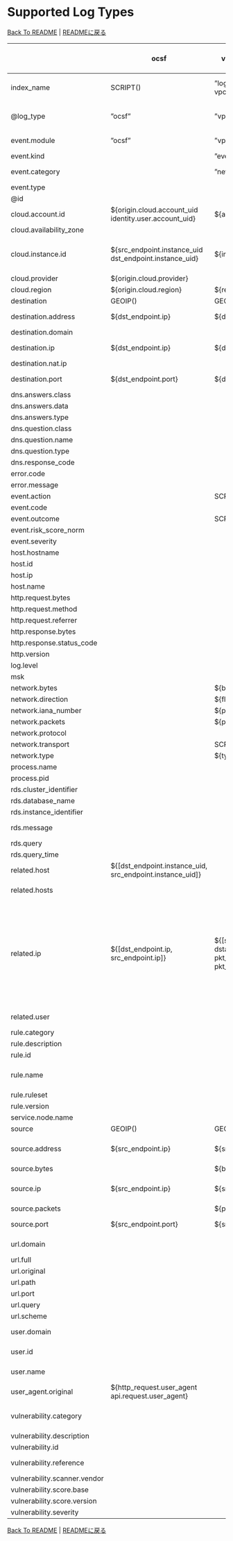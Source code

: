 # Supported Log Types

[Back To README](../README.md) | [READMEに戻る](../README_ja.md)

|                            |                          ocsf                           |                  vpcflowlogs                  |                                                                                                                                    cloudtrail                                                                                                                                     |          networkfirewall           |                                                                                                                                                                                                                                                                                                                                                                                                      guardduty                                                                                                                                                                                                                                                                                                                                                                                                       |                                                         inspector                                                         |                                                                                                                                                                                                                                                                                                                                                                                                                                                                                                                                        securityhub                                                                                                                                                                                                                                                                                                                                                                                                                                                                                                                                         |             nlb              |                alb                 |           clb            |      s3accesslog      | config-history | config-snapshot |  config-rules  | cloudfront-realtime | cloudfront-standard |           waf           |   route53resolver   |        clientvpn        |       rds-postgresql       |       rds-mysql-audit        | rds-mysql-general |              rds-mysql-error              | rds-mysql-slowquery | elasticache-redis-slowlog |      msk       |     cloudhsm     |                            opensearch-audit                            |    workspaces-event    |     workspaces-inventory     |         trustedadvisor         |                                            directory-service                                            |                                                 fsx-win                                                 |                                              windows-event                                              |   linux-secure   | linux-os-syslog |      index-metrics       |
|----------------------------|---------------------------------------------------------|-----------------------------------------------|-----------------------------------------------------------------------------------------------------------------------------------------------------------------------------------------------------------------------------------------------------------------------------------|------------------------------------|----------------------------------------------------------------------------------------------------------------------------------------------------------------------------------------------------------------------------------------------------------------------------------------------------------------------------------------------------------------------------------------------------------------------------------------------------------------------------------------------------------------------------------------------------------------------------------------------------------------------------------------------------------------------------------------------------------------------------------------------------------------------------------------------------------------------|---------------------------------------------------------------------------------------------------------------------------|--------------------------------------------------------------------------------------------------------------------------------------------------------------------------------------------------------------------------------------------------------------------------------------------------------------------------------------------------------------------------------------------------------------------------------------------------------------------------------------------------------------------------------------------------------------------------------------------------------------------------------------------------------------------------------------------------------------------------------------------------------------------------------------------------------------------------------------------------------------------------------------------------------------------------------------------------------------------------------------------------------------------------------------------------------------------------------------------|------------------------------|------------------------------------|--------------------------|-----------------------|----------------|-----------------|----------------|---------------------|---------------------|-------------------------|---------------------|-------------------------|----------------------------|------------------------------|-------------------|-------------------------------------------|---------------------|---------------------------|----------------|------------------|------------------------------------------------------------------------|------------------------|------------------------------|--------------------------------|---------------------------------------------------------------------------------------------------------|---------------------------------------------------------------------------------------------------------|---------------------------------------------------------------------------------------------------------|------------------|-----------------|--------------------------|
|index_name                  |SCRIPT()                                                 |”log-aws-vpcflowlogs”                          |”log-aws-cloudtrail”                                                                                                                                                                                                                                                               |”log-aws-networkfirewall”           |”log-aws-guardduty”                                                                                                                                                                                                                                                                                                                                                                                                                                                                                                                                                                                                                                                                                                                                                                                                   |”log-aws-inspector”                                                                                                        |”log-aws-securityhub”                                                                                                                                                                                                                                                                                                                                                                                                                                                                                                                                                                                                                                                                                                                                                                                                                                                                                                                                                                                                                                                                       |”log-aws-elb”                 |”log-aws-elb”                       |”log-aws-elb”             |”log-aws-s3accesslog”  |”log-aws-config”|”log-aws-config” |”log-aws-config”|”log-aws-cloudfront” |”log-aws-cloudfront” |”log-aws-waf”            |”log-aws-r53resolver”|”log-aws-clientvpn”      |”log-aws-rds-postgresql”    |”log-aws-rds-mysql”           |”log-aws-rds-mysql”|”log-aws-rds-mysql”                        |”log-aws-rds-mysql”  |”log-aws-elasticache”      |”log-aws-msk”   |”log-aws-cloudhsm”|”log-aws-opensearch”                                                    |”log-aws-workspaces”    |”log-aws-workspaces”          |”log-aws-trustedadvisor”        |”log-aws-directory-service”                                                                              |”log-aws-fsx-win”                                                                                        |”log-win-event”                                                                                          |”log-linux-secure”|”log-linux-os”   |”metrics-opensearch-index”|
|@log_type                   |”ocsf”                                                   |”vpcflowlogs”                                  |”cloudtrail”                                                                                                                                                                                                                                                                       |”networkfirewall”                   |”guardduty”                                                                                                                                                                                                                                                                                                                                                                                                                                                                                                                                                                                                                                                                                                                                                                                                           |”inspector”                                                                                                                |”securityhub”                                                                                                                                                                                                                                                                                                                                                                                                                                                                                                                                                                                                                                                                                                                                                                                                                                                                                                                                                                                                                                                                               |”nlb”                         |”alb”                               |”clb”                     |”s3accesslog”          |”config-history”|”config-snapshot”|”config-rules”  |”cloudfront-realtime”|”cloudfront-standard”|”waf”                    |”route53resolver”    |”clientvpn”              |”rds-postgresql”            |”rds-mysql-audit”             |”rds-mysql-general”|”rds-mysql-error”                          |”rds-mysql-slowquery”|”elasticache-redis-slowlog”|”msk”           |”cloudhsm”        |”opensearch-audit”                                                      |”workspaces-event”      |”workspaces-inventory”        |”trustedadvisor”                |”directory-service”                                                                                      |”fsx-win”                                                                                                |”windows-event”                                                                                          |”linux-secure”    |”linux-os-syslog”|”index-metrics”           |
|event.module                |”ocsf”                                                   |”vpcflowlogs”                                  |”eventSource”                                                                                                                                                                                                                                                                      |”event.event_type”                  |”guardduty”                                                                                                                                                                                                                                                                                                                                                                                                                                                                                                                                                                                                                                                                                                                                                                                                           |”inspector”                                                                                                                |SCRIPT()                                                                                                                                                                                                                                                                                                                                                                                                                                                                                                                                                                                                                                                                                                                                                                                                                                                                                                                                                                                                                                                                                    |”nlb”                         |”alb”                               |”clb”                     |”s3accesslog”          |”config-history”|”config-snapshot”|”config-rules”  |”cloudfront-realtime”|”cloudfront-standard”|”waf”                    |”route53resolver”    |”clientvpn”              |”rds-postgresql”            |”audit”                       |”general”          |”error”                                    |”slowquery”          |”redis-slowlog”            |”msk”           |”cloudhsm”        |”opensearch-audit”                                                      |”workspaces-event”      |”workspaces-inventory”        |”trustedadvisor”                |”Event.System.Channel”                                                                                   |”Event.System.Channel”                                                                                   |”Event.System.Channel”                                                                                   |”linux-secure”    |”linux-os-syslog”|”index-metrics”           |
|event.kind                  |                                                         |”event”                                        |”event”                                                                                                                                                                                                                                                                            |SCRIPT()                            |”alert”                                                                                                                                                                                                                                                                                                                                                                                                                                                                                                                                                                                                                                                                                                                                                                                                               |                                                                                                                           |”alert”                                                                                                                                                                                                                                                                                                                                                                                                                                                                                                                                                                                                                                                                                                                                                                                                                                                                                                                                                                                                                                                                                     |”event”                       |”event”                             |”event”                   |”event”                |”state”         |”state”          |”alert”         |”event”              |”event”              |”alert”                  |”event”              |”event”                  |                            |                              |                   |                                           |                     |                           |                |                  |”event”                                                                 |”event”                 |”state”                       |SCRIPT()                        |”event”                                                                                                  |”event”                                                                                                  |”event”                                                                                                  |”event”           |”event”          |                          |
|event.category              |                                                         |”network”                                      |”iam”                                                                                                                                                                                                                                                                              |”network”                           |SCRIPT()                                                                                                                                                                                                                                                                                                                                                                                                                                                                                                                                                                                                                                                                                                                                                                                                              |                                                                                                                           |SCRIPT()                                                                                                                                                                                                                                                                                                                                                                                                                                                                                                                                                                                                                                                                                                                                                                                                                                                                                                                                                                                                                                                                                    |”network”                     |”web”                               |”web”                     |”web”                  |”configuration” |”configuration”  |”configuration” |”web”                |”web”                |”web”                    |”network”            |”network”                |SCRIPT()                    |”database”                    |”database”         |”database”                                 |”database”           |”database”                 |                |                  |SCRIPT()                                                                |”[authentication, host]”|”[host]”                      |SCRIPT()                        |                                                                                                         |                                                                                                         |                                                                                                         |SCRIPT()          |SCRIPT()         |                          |
|event.type                  |                                                         |                                               |                                                                                                                                                                                                                                                                                   |                                    |                                                                                                                                                                                                                                                                                                                                                                                                                                                                                                                                                                                                                                                                                                                                                                                                                      |                                                                                                                           |                                                                                                                                                                                                                                                                                                                                                                                                                                                                                                                                                                                                                                                                                                                                                                                                                                                                                                                                                                                                                                                                                            |                              |                                    |                          |                       |”info”          |”info”           |”change”        |                     |                     |                         |                     |                         |                            |                              |                   |                                           |                     |                           |                |                  |”[info]”                                                                |”[info]”                |”[info]”                      |”info”                          |                                                                                                         |                                                                                                         |                                                                                                         |                  |                 |                          |
|@id                         |                                                         |                                               |                                                                                                                                                                                                                                                                                   |                                    |                                                                                                                                                                                                                                                                                                                                                                                                                                                                                                                                                                                                                                                                                                                                                                                                                      |                                                                                                                           |                                                                                                                                                                                                                                                                                                                                                                                                                                                                                                                                                                                                                                                                                                                                                                                                                                                                                                                                                                                                                                                                                            |                              |                                    |                          |                       |SCRIPT()        |SCRIPT()         |SCRIPT()        |                     |                     |                         |                     |                         |                            |                              |                   |                                           |                     |                           |                |                  |                                                                        |                        |                              |                                |                                                                                                         |                                                                                                         |                                                                                                         |                  |                 |                          |
|cloud.account.id            |${origin.cloud.account_uid identity.user.account_uid}    |${account_id}                                  |${recipientAccountId}                                                                                                                                                                                                                                                              |[FromS3Key]                         |[FromS3Key]                                                                                                                                                                                                                                                                                                                                                                                                                                                                                                                                                                                                                                                                                                                                                                                                           |[FromS3Key]                                                                                                                |${AwsAccountId}                                                                                                                                                                                                                                                                                                                                                                                                                                                                                                                                                                                                                                                                                                                                                                                                                                                                                                                                                                                                                                                                             |[FromS3Key]                   |[FromS3Key]                         |[FromS3Key]               |[FromS3Key]            |${awsAccountId} |${awsAccountId}  |${awsAccountId} |[FromS3Key]          |[FromS3Key]          |SCRIPT()                 |[FromS3Key]          |[FromS3Key]              |[FromS3Key]                 |[FromS3Key]                   |[FromS3Key]        |[FromS3Key]                                |[FromS3Key]          |[FromS3Key]                |[FromS3Key]     |[FromS3Key]       |[FromS3Key]                                                             |[FromS3Key]             |[FromS3Key]                   |[FromS3Key]                     |[FromS3Key]                                                                                              |[FromS3Key]                                                                                              |[FromS3Key]                                                                                              |[FromS3Key]       |[FromS3Key]      |[FromS3Key]               |
|cloud.availability_zone     |                                                         |                                               |                                                                                                                                                                                                                                                                                   |${availability_zone}                |                                                                                                                                                                                                                                                                                                                                                                                                                                                                                                                                                                                                                                                                                                                                                                                                                      |                                                                                                                           |                                                                                                                                                                                                                                                                                                                                                                                                                                                                                                                                                                                                                                                                                                                                                                                                                                                                                                                                                                                                                                                                                            |                              |                                    |                          |                       |                |                 |                |                     |                     |                         |                     |                         |                            |                              |                   |                                           |                     |                           |                |                  |                                                                        |                        |                              |                                |                                                                                                         |                                                                                                         |                                                                                                         |                  |                 |                          |
|cloud.instance.id           |${src_endpoint.instance_uid dst_endpoint.instance_uid}   |${instance_id}                                 |${requestParameters.instanceId responseElements.instancesSet.items.0.instanceId requestParameters.instancesSet.items.0.instanceId requestParameters.DescribeInstanceCreditSpecificationsRequest.InstanceId.content requestParameters.AssociateIamInstanceProfileRequest.InstanceId}|                                    |${resource.instanceDetails.instanceId}                                                                                                                                                                                                                                                                                                                                                                                                                                                                                                                                                                                                                                                                                                                                                                                |${resources.0.id}                                                                                                          |SCRIPT()                                                                                                                                                                                                                                                                                                                                                                                                                                                                                                                                                                                                                                                                                                                                                                                                                                                                                                                                                                                                                                                                                    |                              |                                    |                          |                       |SCRIPT()        |SCRIPT()         |SCRIPT()        |                     |                     |                         |${instance}          |                         |                            |                              |                   |                                           |                     |                           |                |SCRIPT()          |                                                                        |                        |                              |                                |                                                                                                         |                                                                                                         |SCRIPT()                                                                                                 |SCRIPT()          |SCRIPT()         |                          |
|cloud.provider              |${origin.cloud.provider}                                 |                                               |                                                                                                                                                                                                                                                                                   |                                    |                                                                                                                                                                                                                                                                                                                                                                                                                                                                                                                                                                                                                                                                                                                                                                                                                      |                                                                                                                           |                                                                                                                                                                                                                                                                                                                                                                                                                                                                                                                                                                                                                                                                                                                                                                                                                                                                                                                                                                                                                                                                                            |                              |                                    |                          |                       |                |                 |                |                     |                     |                         |                     |                         |                            |                              |                   |                                           |                     |                           |                |                  |                                                                        |                        |                              |                                |                                                                                                         |                                                                                                         |                                                                                                         |                  |                 |                          |
|cloud.region                |${origin.cloud.region}                                   |${region}                                      |${awsRegion}                                                                                                                                                                                                                                                                       |[FromS3Key]                         |[FromS3Key]                                                                                                                                                                                                                                                                                                                                                                                                                                                                                                                                                                                                                                                                                                                                                                                                           |[FromS3Key]                                                                                                                |${Resources.0.Region}                                                                                                                                                                                                                                                                                                                                                                                                                                                                                                                                                                                                                                                                                                                                                                                                                                                                                                                                                                                                                                                                       |[FromS3Key]                   |[FromS3Key]                         |[FromS3Key]               |SCRIPT()               |${awsRegion}    |${awsRegion}     |${awsRegion}    |”global”             |”global”             |SCRIPT()                 |${region}            |[FromS3Key]              |[FromS3Key]                 |[FromS3Key]                   |[FromS3Key]        |[FromS3Key]                                |[FromS3Key]          |[FromS3Key]                |[FromS3Key]     |[FromS3Key]       |[FromS3Key]                                                             |[FromS3Key]             |[FromS3Key]                   |${result.flaggedResource.region}|[FromS3Key]                                                                                              |[FromS3Key]                                                                                              |[FromS3Key]                                                                                              |[FromS3Key]       |[FromS3Key]      |[FromS3Key]               |
|destination                 |GEOIP()                                                  |GEOIP()                                        |                                                                                                                                                                                                                                                                                   |GEOIP()                             |GEOIP()                                                                                                                                                                                                                                                                                                                                                                                                                                                                                                                                                                                                                                                                                                                                                                                                               |                                                                                                                           |GEOIP()                                                                                                                                                                                                                                                                                                                                                                                                                                                                                                                                                                                                                                                                                                                                                                                                                                                                                                                                                                                                                                                                                     |GEOIP()                       |GEOIP()                             |GEOIP()                   |                       |                |                 |                |                     |                     |                         |                     |                         |                            |                              |                   |                                           |                     |                           |                |                  |                                                                        |                        |                              |                                |GEOIP()                                                                                                  |GEOIP()                                                                                                  |GEOIP()                                                                                                  |                  |                 |                          |
|destination.address         |${dst_endpoint.ip}                                       |${dstaddr}                                     |SCRIPT()                                                                                                                                                                                                                                                                           |                                    |SCRIPT()                                                                                                                                                                                                                                                                                                                                                                                                                                                                                                                                                                                                                                                                                                                                                                                                              |                                                                                                                           |${ProductFields.aws/guardduty/resource/instanceDetails/networkInterfaces.0_/privateIpAddress ProductFields.aws/guardduty/service/action/networkConnectionAction/localIpDetails/ipAddressV4}                                                                                                                                                                                                                                                                                                                                                                                                                                                                                                                                                                                                                                                                                                                                                                                                                                                                                                 |${destination_ip}             |${target_ip}                        |${backend_ip}             |${EndPoint}            |                |                 |                |                     |                     |                         |                     |                         |                            |                              |                   |                                           |                     |                           |                |                  |                                                                        |                        |                              |                                |                                                                                                         |                                                                                                         |                                                                                                         |                  |                 |                          |
|destination.domain          |                                                         |                                               |                                                                                                                                                                                                                                                                                   |                                    |                                                                                                                                                                                                                                                                                                                                                                                                                                                                                                                                                                                                                                                                                                                                                                                                                      |                                                                                                                           |                                                                                                                                                                                                                                                                                                                                                                                                                                                                                                                                                                                                                                                                                                                                                                                                                                                                                                                                                                                                                                                                                            |                              |                                    |                          |${EndPoint}            |                |                 |                |                     |                     |                         |                     |                         |                            |                              |                   |                                           |                     |                           |                |                  |                                                                        |                        |                              |                                |                                                                                                         |                                                                                                         |                                                                                                         |                  |                 |                          |
|destination.ip              |${dst_endpoint.ip}                                       |${dstaddr}                                     |SCRIPT()                                                                                                                                                                                                                                                                           |${event.dest_ip}                    |SCRIPT()                                                                                                                                                                                                                                                                                                                                                                                                                                                                                                                                                                                                                                                                                                                                                                                                              |                                                                                                                           |${ProductFields.aws/guardduty/resource/instanceDetails/networkInterfaces.0_/privateIpAddress ProductFields.aws/guardduty/service/action/networkConnectionAction/localIpDetails/ipAddressV4}                                                                                                                                                                                                                                                                                                                                                                                                                                                                                                                                                                                                                                                                                                                                                                                                                                                                                                 |${destination_ip}             |${target_ip}                        |${backend_ip}             |                       |                |                 |                |                     |                     |                         |                     |                         |                            |                              |                   |                                           |                     |                           |                |                  |                                                                        |                        |                              |                                |${Event.EventData.Data.DestAddress}                                                                      |${Event.EventData.Data.DestAddress}                                                                      |${Event.EventData.Data.DestAddress}                                                                      |                  |                 |                          |
|destination.nat.ip          |                                                         |                                               |SCRIPT()                                                                                                                                                                                                                                                                           |                                    |SCRIPT()                                                                                                                                                                                                                                                                                                                                                                                                                                                                                                                                                                                                                                                                                                                                                                                                              |                                                                                                                           |${ProductFields.aws/guardduty/resource/instanceDetails/networkInterfaces.0_/publicIp}                                                                                                                                                                                                                                                                                                                                                                                                                                                                                                                                                                                                                                                                                                                                                                                                                                                                                                                                                                                                       |                              |                                    |                          |                       |                |                 |                |                     |                     |                         |                     |                         |                            |                              |                   |                                           |                     |                           |                |                  |                                                                        |                        |                              |                                |                                                                                                         |                                                                                                         |                                                                                                         |                  |                 |                          |
|destination.port            |${dst_endpoint.port}                                     |${dstport}                                     |                                                                                                                                                                                                                                                                                   |${event.dest_port}                  |SCRIPT()                                                                                                                                                                                                                                                                                                                                                                                                                                                                                                                                                                                                                                                                                                                                                                                                              |                                                                                                                           |${ProductFields.aws/guardduty/service/action/portProbeAction/portProbeDetails/localPortDetails.0_/port ProductFields.aws/guardduty/service/action/networkConnectionAction/localPortDetails/port}                                                                                                                                                                                                                                                                                                                                                                                                                                                                                                                                                                                                                                                                                                                                                                                                                                                                                            |${destination_port}           |${target_port}                      |${backend_port}           |                       |                |                 |                |                     |                     |                         |                     |                         |                            |                              |                   |                                           |                     |                           |                |                  |                                                                        |                        |                              |                                |${Event.EventData.Data.DestPort}                                                                         |${Event.EventData.Data.DestPort}                                                                         |${Event.EventData.Data.DestPort}                                                                         |                  |                 |                          |
|dns.answers.class           |                                                         |                                               |                                                                                                                                                                                                                                                                                   |                                    |                                                                                                                                                                                                                                                                                                                                                                                                                                                                                                                                                                                                                                                                                                                                                                                                                      |                                                                                                                           |                                                                                                                                                                                                                                                                                                                                                                                                                                                                                                                                                                                                                                                                                                                                                                                                                                                                                                                                                                                                                                                                                            |                              |                                    |                          |                       |                |                 |                |                     |                     |                         |${answers.0.Class}   |                         |                            |                              |                   |                                           |                     |                           |                |                  |                                                                        |                        |                              |                                |                                                                                                         |                                                                                                         |                                                                                                         |                  |                 |                          |
|dns.answers.data            |                                                         |                                               |                                                                                                                                                                                                                                                                                   |                                    |                                                                                                                                                                                                                                                                                                                                                                                                                                                                                                                                                                                                                                                                                                                                                                                                                      |                                                                                                                           |                                                                                                                                                                                                                                                                                                                                                                                                                                                                                                                                                                                                                                                                                                                                                                                                                                                                                                                                                                                                                                                                                            |                              |                                    |                          |                       |                |                 |                |                     |                     |                         |SCRIPT()             |                         |                            |                              |                   |                                           |                     |                           |                |                  |                                                                        |                        |                              |                                |                                                                                                         |                                                                                                         |                                                                                                         |                  |                 |                          |
|dns.answers.type            |                                                         |                                               |                                                                                                                                                                                                                                                                                   |                                    |                                                                                                                                                                                                                                                                                                                                                                                                                                                                                                                                                                                                                                                                                                                                                                                                                      |                                                                                                                           |                                                                                                                                                                                                                                                                                                                                                                                                                                                                                                                                                                                                                                                                                                                                                                                                                                                                                                                                                                                                                                                                                            |                              |                                    |                          |                       |                |                 |                |                     |                     |                         |${answers.0.Type}    |                         |                            |                              |                   |                                           |                     |                           |                |                  |                                                                        |                        |                              |                                |                                                                                                         |                                                                                                         |                                                                                                         |                  |                 |                          |
|dns.question.class          |                                                         |                                               |                                                                                                                                                                                                                                                                                   |                                    |                                                                                                                                                                                                                                                                                                                                                                                                                                                                                                                                                                                                                                                                                                                                                                                                                      |                                                                                                                           |                                                                                                                                                                                                                                                                                                                                                                                                                                                                                                                                                                                                                                                                                                                                                                                                                                                                                                                                                                                                                                                                                            |                              |                                    |                          |                       |                |                 |                |                     |                     |                         |${query_class}       |                         |                            |                              |                   |                                           |                     |                           |                |                  |                                                                        |                        |                              |                                |                                                                                                         |                                                                                                         |                                                                                                         |                  |                 |                          |
|dns.question.name           |                                                         |                                               |                                                                                                                                                                                                                                                                                   |                                    |${service.action.dnsRequestAction.domain}                                                                                                                                                                                                                                                                                                                                                                                                                                                                                                                                                                                                                                                                                                                                                                             |                                                                                                                           |${ProductFields.aws/guardduty/service/action/dnsRequestAction/domain}                                                                                                                                                                                                                                                                                                                                                                                                                                                                                                                                                                                                                                                                                                                                                                                                                                                                                                                                                                                                                       |                              |                                    |                          |                       |                |                 |                |                     |                     |                         |SCRIPT()             |                         |                            |                              |                   |                                           |                     |                           |                |                  |                                                                        |                        |                              |                                |                                                                                                         |                                                                                                         |                                                                                                         |                  |                 |                          |
|dns.question.type           |                                                         |                                               |                                                                                                                                                                                                                                                                                   |                                    |                                                                                                                                                                                                                                                                                                                                                                                                                                                                                                                                                                                                                                                                                                                                                                                                                      |                                                                                                                           |                                                                                                                                                                                                                                                                                                                                                                                                                                                                                                                                                                                                                                                                                                                                                                                                                                                                                                                                                                                                                                                                                            |                              |                                    |                          |                       |                |                 |                |                     |                     |                         |${query_type}        |                         |                            |                              |                   |                                           |                     |                           |                |                  |                                                                        |                        |                              |                                |                                                                                                         |                                                                                                         |                                                                                                         |                  |                 |                          |
|dns.response_code           |                                                         |                                               |                                                                                                                                                                                                                                                                                   |                                    |                                                                                                                                                                                                                                                                                                                                                                                                                                                                                                                                                                                                                                                                                                                                                                                                                      |                                                                                                                           |                                                                                                                                                                                                                                                                                                                                                                                                                                                                                                                                                                                                                                                                                                                                                                                                                                                                                                                                                                                                                                                                                            |                              |                                    |                          |                       |                |                 |                |                     |                     |                         |${rcode}             |                         |                            |                              |                   |                                           |                     |                           |                |                  |                                                                        |                        |                              |                                |                                                                                                         |                                                                                                         |                                                                                                         |                  |                 |                          |
|error.code                  |                                                         |                                               |${errorCode}                                                                                                                                                                                                                                                                       |                                    |                                                                                                                                                                                                                                                                                                                                                                                                                                                                                                                                                                                                                                                                                                                                                                                                                      |                                                                                                                           |                                                                                                                                                                                                                                                                                                                                                                                                                                                                                                                                                                                                                                                                                                                                                                                                                                                                                                                                                                                                                                                                                            |                              |                                    |                          |                       |                |                 |                |                     |                     |                         |                     |                         |                            |                              |                   |                                           |                     |                           |                |                  |                                                                        |                        |                              |                                |${Event.System.Status}                                                                                   |${Event.System.Status}                                                                                   |${Event.System.Status}                                                                                   |                  |                 |                          |
|error.message               |                                                         |                                               |${errorMessage}                                                                                                                                                                                                                                                                    |                                    |                                                                                                                                                                                                                                                                                                                                                                                                                                                                                                                                                                                                                                                                                                                                                                                                                      |                                                                                                                           |                                                                                                                                                                                                                                                                                                                                                                                                                                                                                                                                                                                                                                                                                                                                                                                                                                                                                                                                                                                                                                                                                            |                              |                                    |                          |                       |                |                 |                |                     |                     |                         |                     |SCRIPT()                 |                            |                              |                   |                                           |                     |                           |                |                  |                                                                        |                        |                              |                                |                                                                                                         |                                                                                                         |                                                                                                         |                  |                 |                          |
|event.action                |                                                         |SCRIPT()                                       |${eventName}                                                                                                                                                                                                                                                                       |${event.alert.action}               |                                                                                                                                                                                                                                                                                                                                                                                                                                                                                                                                                                                                                                                                                                                                                                                                                      |                                                                                                                           |                                                                                                                                                                                                                                                                                                                                                                                                                                                                                                                                                                                                                                                                                                                                                                                                                                                                                                                                                                                                                                                                                            |                              |                                    |                          |                       |                |                 |                |                     |                     |${action}                |                     |                         |SCRIPT()                    |                              |                   |                                           |                     |                           |                |                  |                                                                        |                        |                              |                                |SCRIPT()                                                                                                 |SCRIPT()                                                                                                 |SCRIPT()                                                                                                 |SCRIPT()          |SCRIPT()         |                          |
|event.code                  |                                                         |                                               |                                                                                                                                                                                                                                                                                   |                                    |                                                                                                                                                                                                                                                                                                                                                                                                                                                                                                                                                                                                                                                                                                                                                                                                                      |                                                                                                                           |                                                                                                                                                                                                                                                                                                                                                                                                                                                                                                                                                                                                                                                                                                                                                                                                                                                                                                                                                                                                                                                                                            |                              |                                    |                          |                       |                |                 |                |                     |                     |                         |                     |                         |                            |                              |                   |                                           |                     |                           |                |                  |                                                                        |                        |                              |                                |${Event.System.EventID}                                                                                  |${Event.System.EventID}                                                                                  |${Event.System.EventID}                                                                                  |                  |                 |                          |
|event.outcome               |                                                         |SCRIPT()                                       |SCRIPT()                                                                                                                                                                                                                                                                           |                                    |                                                                                                                                                                                                                                                                                                                                                                                                                                                                                                                                                                                                                                                                                                                                                                                                                      |                                                                                                                           |                                                                                                                                                                                                                                                                                                                                                                                                                                                                                                                                                                                                                                                                                                                                                                                                                                                                                                                                                                                                                                                                                            |                              |                                    |                          |                       |                |                 |                |                     |                     |                         |                     |SCRIPT()                 |SCRIPT()                    |                              |                   |                                           |                     |                           |                |                  |SCRIPT()                                                                |”success”               |                              |                                |SCRIPT()                                                                                                 |SCRIPT()                                                                                                 |SCRIPT()                                                                                                 |SCRIPT()          |SCRIPT()         |                          |
|event.risk_score_norm       |                                                         |                                               |                                                                                                                                                                                                                                                                                   |                                    |                                                                                                                                                                                                                                                                                                                                                                                                                                                                                                                                                                                                                                                                                                                                                                                                                      |                                                                                                                           |${Severity.Normalized}                                                                                                                                                                                                                                                                                                                                                                                                                                                                                                                                                                                                                                                                                                                                                                                                                                                                                                                                                                                                                                                                      |                              |                                    |                          |                       |                |                 |                |                     |                     |                         |                     |                         |                            |                              |                   |                                           |                     |                           |                |                  |                                                                        |                        |                              |                                |                                                                                                         |                                                                                                         |                                                                                                         |                  |                 |                          |
|event.severity              |                                                         |                                               |                                                                                                                                                                                                                                                                                   |${event.alert.severity}             |${severity}                                                                                                                                                                                                                                                                                                                                                                                                                                                                                                                                                                                                                                                                                                                                                                                                           |                                                                                                                           |${Severity.Product}                                                                                                                                                                                                                                                                                                                                                                                                                                                                                                                                                                                                                                                                                                                                                                                                                                                                                                                                                                                                                                                                         |                              |                                    |                          |                       |                |                 |                |                     |                     |                         |                     |                         |                            |                              |                   |                                           |                     |                           |                |                  |                                                                        |                        |                              |                                |                                                                                                         |                                                                                                         |                                                                                                         |                  |                 |                          |
|host.hostname               |                                                         |                                               |                                                                                                                                                                                                                                                                                   |                                    |                                                                                                                                                                                                                                                                                                                                                                                                                                                                                                                                                                                                                                                                                                                                                                                                                      |                                                                                                                           |                                                                                                                                                                                                                                                                                                                                                                                                                                                                                                                                                                                                                                                                                                                                                                                                                                                                                                                                                                                                                                                                                            |                              |                                    |                          |                       |                |                 |                |                     |                     |                         |                     |                         |                            |                              |                   |                                           |                     |                           |                |                  |                                                                        |                        |${ComputerName}               |                                |                                                                                                         |                                                                                                         |                                                                                                         |${hostname}       |${hostname}      |                          |
|host.id                     |                                                         |                                               |                                                                                                                                                                                                                                                                                   |                                    |                                                                                                                                                                                                                                                                                                                                                                                                                                                                                                                                                                                                                                                                                                                                                                                                                      |                                                                                                                           |                                                                                                                                                                                                                                                                                                                                                                                                                                                                                                                                                                                                                                                                                                                                                                                                                                                                                                                                                                                                                                                                                            |                              |                                    |                          |                       |                |                 |                |                     |                     |                         |                     |                         |                            |                              |                   |                                           |                     |                           |                |                  |                                                                        |${workspaceId}          |${WorkspaceId}                |                                |                                                                                                         |                                                                                                         |                                                                                                         |                  |                 |                          |
|host.ip                     |                                                         |                                               |                                                                                                                                                                                                                                                                                   |                                    |                                                                                                                                                                                                                                                                                                                                                                                                                                                                                                                                                                                                                                                                                                                                                                                                                      |                                                                                                                           |                                                                                                                                                                                                                                                                                                                                                                                                                                                                                                                                                                                                                                                                                                                                                                                                                                                                                                                                                                                                                                                                                            |                              |                                    |                          |                       |                |                 |                |                     |                     |                         |                     |                         |                            |                              |                   |                                           |                     |                           |                |                  |                                                                        |                        |${IpAddress}                  |                                |                                                                                                         |                                                                                                         |                                                                                                         |                  |                 |                          |
|host.name                   |                                                         |                                               |                                                                                                                                                                                                                                                                                   |                                    |                                                                                                                                                                                                                                                                                                                                                                                                                                                                                                                                                                                                                                                                                                                                                                                                                      |                                                                                                                           |                                                                                                                                                                                                                                                                                                                                                                                                                                                                                                                                                                                                                                                                                                                                                                                                                                                                                                                                                                                                                                                                                            |                              |                                    |                          |                       |                |                 |                |                     |                     |                         |                     |                         |                            |                              |                   |                                           |                     |                           |                |                  |                                                                        |                        |${ComputerName}               |                                |${Event.System.Computer}                                                                                 |${Event.System.Computer}                                                                                 |${Event.System.Computer}                                                                                 |                  |                 |                          |
|http.request.bytes          |                                                         |                                               |                                                                                                                                                                                                                                                                                   |                                    |                                                                                                                                                                                                                                                                                                                                                                                                                                                                                                                                                                                                                                                                                                                                                                                                                      |                                                                                                                           |                                                                                                                                                                                                                                                                                                                                                                                                                                                                                                                                                                                                                                                                                                                                                                                                                                                                                                                                                                                                                                                                                            |${received_bytes}             |${received_bytes}                   |${received_bytes}         |                       |                |                 |                |${cs_bytes}          |${cs_bytes}          |                         |                     |                         |                            |                              |                   |                                           |                     |                           |                |                  |                                                                        |                        |                              |                                |                                                                                                         |                                                                                                         |                                                                                                         |                  |                 |                          |
|http.request.method         |                                                         |                                               |                                                                                                                                                                                                                                                                                   |${event.http.http_method}           |                                                                                                                                                                                                                                                                                                                                                                                                                                                                                                                                                                                                                                                                                                                                                                                                                      |                                                                                                                           |                                                                                                                                                                                                                                                                                                                                                                                                                                                                                                                                                                                                                                                                                                                                                                                                                                                                                                                                                                                                                                                                                            |                              |${http_method}                      |${http_method}            |${RequestURI_operation}|                |                 |                |${cs_method}         |${cs_method}         |${httpRequest.httpMethod}|                     |                         |                            |                              |                   |                                           |                     |                           |                |                  |                                                                        |                        |                              |                                |                                                                                                         |                                                                                                         |                                                                                                         |                  |                 |                          |
|http.request.referrer       |                                                         |                                               |                                                                                                                                                                                                                                                                                   |                                    |                                                                                                                                                                                                                                                                                                                                                                                                                                                                                                                                                                                                                                                                                                                                                                                                                      |                                                                                                                           |                                                                                                                                                                                                                                                                                                                                                                                                                                                                                                                                                                                                                                                                                                                                                                                                                                                                                                                                                                                                                                                                                            |                              |                                    |                          |${Referrer}            |                |                 |                |${cs_referer}        |${cs_referer}        |SCRIPT()                 |                     |                         |                            |                              |                   |                                           |                     |                           |                |                  |                                                                        |                        |                              |                                |                                                                                                         |                                                                                                         |                                                                                                         |                  |                 |                          |
|http.response.bytes         |                                                         |                                               |                                                                                                                                                                                                                                                                                   |                                    |                                                                                                                                                                                                                                                                                                                                                                                                                                                                                                                                                                                                                                                                                                                                                                                                                      |                                                                                                                           |                                                                                                                                                                                                                                                                                                                                                                                                                                                                                                                                                                                                                                                                                                                                                                                                                                                                                                                                                                                                                                                                                            |${sent_bytes}                 |${sent_bytes}                       |${sent_bytes}             |${BytesSent}           |                |                 |                |${sc_bytes}          |${sc_bytes}          |                         |                     |                         |                            |                              |                   |                                           |                     |                           |                |                  |                                                                        |                        |                              |                                |                                                                                                         |                                                                                                         |                                                                                                         |                  |                 |                          |
|http.response.status_code   |                                                         |                                               |                                                                                                                                                                                                                                                                                   |                                    |                                                                                                                                                                                                                                                                                                                                                                                                                                                                                                                                                                                                                                                                                                                                                                                                                      |                                                                                                                           |                                                                                                                                                                                                                                                                                                                                                                                                                                                                                                                                                                                                                                                                                                                                                                                                                                                                                                                                                                                                                                                                                            |                              |${elb_status_code}                  |${elb_status_code}        |${HTTPstatus}          |                |                 |                |${sc_status}         |${sc_status}         |                         |                     |                         |                            |                              |                   |                                           |                     |                           |                |                  |                                                                        |                        |                              |                                |                                                                                                         |                                                                                                         |                                                                                                         |                  |                 |                          |
|http.version                |                                                         |                                               |                                                                                                                                                                                                                                                                                   |                                    |                                                                                                                                                                                                                                                                                                                                                                                                                                                                                                                                                                                                                                                                                                                                                                                                                      |                                                                                                                           |                                                                                                                                                                                                                                                                                                                                                                                                                                                                                                                                                                                                                                                                                                                                                                                                                                                                                                                                                                                                                                                                                            |                              |${http_version}                     |${http_version}           |                       |                |                 |                |SCRIPT()             |SCRIPT()             |SCRIPT()                 |                     |                         |                            |                              |                   |                                           |                     |                           |                |                  |                                                                        |                        |                              |                                |                                                                                                         |                                                                                                         |                                                                                                         |                  |                 |                          |
|log.level                   |                                                         |                                               |                                                                                                                                                                                                                                                                                   |                                    |                                                                                                                                                                                                                                                                                                                                                                                                                                                                                                                                                                                                                                                                                                                                                                                                                      |                                                                                                                           |                                                                                                                                                                                                                                                                                                                                                                                                                                                                                                                                                                                                                                                                                                                                                                                                                                                                                                                                                                                                                                                                                            |                              |                                    |                          |                       |                |                 |                |                     |                     |                         |                     |                         |${postgresql_log_level}     |                              |                   |${mysql_log_level}                         |                     |                           |${msk_log_level}|                  |                                                                        |                        |                              |                                |                                                                                                         |                                                                                                         |                                                                                                         |                  |                 |                          |
|msk                         |                                                         |                                               |                                                                                                                                                                                                                                                                                   |                                    |                                                                                                                                                                                                                                                                                                                                                                                                                                                                                                                                                                                                                                                                                                                                                                                                                      |                                                                                                                           |                                                                                                                                                                                                                                                                                                                                                                                                                                                                                                                                                                                                                                                                                                                                                                                                                                                                                                                                                                                                                                                                                            |                              |                                    |                          |                       |                |                 |                |                     |                     |                         |                     |                         |                            |                              |                   |                                           |                     |                           |SCRIPT()        |                  |                                                                        |                        |                              |                                |                                                                                                         |                                                                                                         |                                                                                                         |                  |                 |                          |
|network.bytes               |                                                         |${bytes}                                       |                                                                                                                                                                                                                                                                                   |${event.netflow.bytes}              |                                                                                                                                                                                                                                                                                                                                                                                                                                                                                                                                                                                                                                                                                                                                                                                                                      |                                                                                                                           |                                                                                                                                                                                                                                                                                                                                                                                                                                                                                                                                                                                                                                                                                                                                                                                                                                                                                                                                                                                                                                                                                            |                              |                                    |                          |                       |                |                 |                |                     |                     |                         |                     |SCRIPT()                 |                            |                              |                   |                                           |                     |                           |                |                  |                                                                        |                        |                              |                                |                                                                                                         |                                                                                                         |                                                                                                         |                  |                 |                          |
|network.direction           |                                                         |${flow_direction}                              |                                                                                                                                                                                                                                                                                   |                                    |SCRIPT()                                                                                                                                                                                                                                                                                                                                                                                                                                                                                                                                                                                                                                                                                                                                                                                                              |                                                                                                                           |                                                                                                                                                                                                                                                                                                                                                                                                                                                                                                                                                                                                                                                                                                                                                                                                                                                                                                                                                                                                                                                                                            |                              |                                    |                          |                       |                |                 |                |                     |                     |                         |                     |                         |                            |                              |                   |                                           |                     |                           |                |                  |                                                                        |                        |                              |                                |                                                                                                         |                                                                                                         |                                                                                                         |                  |                 |                          |
|network.iana_number         |                                                         |${protocol}                                    |                                                                                                                                                                                                                                                                                   |                                    |                                                                                                                                                                                                                                                                                                                                                                                                                                                                                                                                                                                                                                                                                                                                                                                                                      |                                                                                                                           |                                                                                                                                                                                                                                                                                                                                                                                                                                                                                                                                                                                                                                                                                                                                                                                                                                                                                                                                                                                                                                                                                            |                              |                                    |                          |                       |                |                 |                |                     |                     |                         |                     |                         |                            |                              |                   |                                           |                     |                           |                |                  |                                                                        |                        |                              |                                |                                                                                                         |                                                                                                         |                                                                                                         |                  |                 |                          |
|network.packets             |                                                         |${packets}                                     |                                                                                                                                                                                                                                                                                   |${event.netflow.pkts}               |                                                                                                                                                                                                                                                                                                                                                                                                                                                                                                                                                                                                                                                                                                                                                                                                                      |                                                                                                                           |                                                                                                                                                                                                                                                                                                                                                                                                                                                                                                                                                                                                                                                                                                                                                                                                                                                                                                                                                                                                                                                                                            |                              |                                    |                          |                       |                |                 |                |                     |                     |                         |                     |SCRIPT()                 |                            |                              |                   |                                           |                     |                           |                |                  |                                                                        |                        |                              |                                |                                                                                                         |                                                                                                         |                                                                                                         |                  |                 |                          |
|network.protocol            |                                                         |                                               |                                                                                                                                                                                                                                                                                   |${event.app_proto}                  |                                                                                                                                                                                                                                                                                                                                                                                                                                                                                                                                                                                                                                                                                                                                                                                                                      |                                                                                                                           |                                                                                                                                                                                                                                                                                                                                                                                                                                                                                                                                                                                                                                                                                                                                                                                                                                                                                                                                                                                                                                                                                            |                              |                                    |                          |                       |                |                 |                |                     |                     |                         |                     |                         |                            |                              |                   |                                           |                     |                           |                |                  |                                                                        |                        |                              |                                |                                                                                                         |                                                                                                         |                                                                                                         |                  |                 |                          |
|network.transport           |                                                         |SCRIPT()                                       |                                                                                                                                                                                                                                                                                   |SCRIPT()                            |                                                                                                                                                                                                                                                                                                                                                                                                                                                                                                                                                                                                                                                                                                                                                                                                                      |                                                                                                                           |                                                                                                                                                                                                                                                                                                                                                                                                                                                                                                                                                                                                                                                                                                                                                                                                                                                                                                                                                                                                                                                                                            |                              |                                    |                          |                       |                |                 |                |                     |                     |                         |                     |                         |                            |                              |                   |                                           |                     |                           |                |                  |                                                                        |                        |                              |                                |                                                                                                         |                                                                                                         |                                                                                                         |                  |                 |                          |
|network.type                |                                                         |${type}                                        |                                                                                                                                                                                                                                                                                   |                                    |                                                                                                                                                                                                                                                                                                                                                                                                                                                                                                                                                                                                                                                                                                                                                                                                                      |                                                                                                                           |                                                                                                                                                                                                                                                                                                                                                                                                                                                                                                                                                                                                                                                                                                                                                                                                                                                                                                                                                                                                                                                                                            |                              |                                    |                          |                       |                |                 |                |                     |                     |                         |                     |                         |                            |                              |                   |                                           |                     |                           |                |                  |                                                                        |                        |                              |                                |                                                                                                         |                                                                                                         |                                                                                                         |                  |                 |                          |
|process.name                |                                                         |                                               |                                                                                                                                                                                                                                                                                   |                                    |                                                                                                                                                                                                                                                                                                                                                                                                                                                                                                                                                                                                                                                                                                                                                                                                                      |                                                                                                                           |                                                                                                                                                                                                                                                                                                                                                                                                                                                                                                                                                                                                                                                                                                                                                                                                                                                                                                                                                                                                                                                                                            |                              |                                    |                          |                       |                |                 |                |                     |                     |                         |                     |                         |                            |                              |                   |                                           |                     |                           |                |                  |                                                                        |                        |                              |                                |                                                                                                         |                                                                                                         |                                                                                                         |${proc}           |${proc}          |                          |
|process.pid                 |                                                         |                                               |                                                                                                                                                                                                                                                                                   |                                    |                                                                                                                                                                                                                                                                                                                                                                                                                                                                                                                                                                                                                                                                                                                                                                                                                      |                                                                                                                           |                                                                                                                                                                                                                                                                                                                                                                                                                                                                                                                                                                                                                                                                                                                                                                                                                                                                                                                                                                                                                                                                                            |                              |                                    |                          |                       |                |                 |                |                     |                     |                         |                     |                         |${postgresql_pid}           |                              |                   |                                           |                     |                           |                |                  |                                                                        |                        |                              |                                |                                                                                                         |                                                                                                         |                                                                                                         |${pid}            |${pid}           |                          |
|rds.cluster_identifier      |                                                         |                                               |                                                                                                                                                                                                                                                                                   |                                    |                                                                                                                                                                                                                                                                                                                                                                                                                                                                                                                                                                                                                                                                                                                                                                                                                      |                                                                                                                           |                                                                                                                                                                                                                                                                                                                                                                                                                                                                                                                                                                                                                                                                                                                                                                                                                                                                                                                                                                                                                                                                                            |                              |                                    |                          |                       |                |                 |                |                     |                     |                         |                     |                         |SCRIPT()                    |                              |                   |                                           |SCRIPT()             |                           |                |                  |                                                                        |                        |                              |                                |                                                                                                         |                                                                                                         |                                                                                                         |                  |                 |                          |
|rds.database_name           |                                                         |                                               |                                                                                                                                                                                                                                                                                   |                                    |                                                                                                                                                                                                                                                                                                                                                                                                                                                                                                                                                                                                                                                                                                                                                                                                                      |                                                                                                                           |                                                                                                                                                                                                                                                                                                                                                                                                                                                                                                                                                                                                                                                                                                                                                                                                                                                                                                                                                                                                                                                                                            |                              |                                    |                          |                       |                |                 |                |                     |                     |                         |                     |                         |${postgresql_database}      |${mysql_database}             |                   |                                           |                     |                           |                |                  |                                                                        |                        |                              |                                |                                                                                                         |                                                                                                         |                                                                                                         |                  |                 |                          |
|rds.instance_identifier     |                                                         |                                               |                                                                                                                                                                                                                                                                                   |                                    |                                                                                                                                                                                                                                                                                                                                                                                                                                                                                                                                                                                                                                                                                                                                                                                                                      |                                                                                                                           |                                                                                                                                                                                                                                                                                                                                                                                                                                                                                                                                                                                                                                                                                                                                                                                                                                                                                                                                                                                                                                                                                            |                              |                                    |                          |                       |                |                 |                |                     |                     |                         |                     |                         |SCRIPT()                    |                              |                   |                                           |SCRIPT()             |                           |                |                  |                                                                        |                        |                              |                                |                                                                                                         |                                                                                                         |                                                                                                         |                  |                 |                          |
|rds.message                 |                                                         |                                               |                                                                                                                                                                                                                                                                                   |                                    |                                                                                                                                                                                                                                                                                                                                                                                                                                                                                                                                                                                                                                                                                                                                                                                                                      |                                                                                                                           |                                                                                                                                                                                                                                                                                                                                                                                                                                                                                                                                                                                                                                                                                                                                                                                                                                                                                                                                                                                                                                                                                            |                              |                                    |                          |                       |                |                 |                |                     |                     |                         |                     |                         |${postgresql_message}       |                              |                   |${mysql_message mysql_server_audit_message}|                     |                           |                |                  |                                                                        |                        |                              |                                |                                                                                                         |                                                                                                         |                                                                                                         |                  |                 |                          |
|rds.query                   |                                                         |                                               |                                                                                                                                                                                                                                                                                   |                                    |                                                                                                                                                                                                                                                                                                                                                                                                                                                                                                                                                                                                                                                                                                                                                                                                                      |                                                                                                                           |                                                                                                                                                                                                                                                                                                                                                                                                                                                                                                                                                                                                                                                                                                                                                                                                                                                                                                                                                                                                                                                                                            |                              |                                    |                          |                       |                |                 |                |                     |                     |                         |                     |                         |SCRIPT()                    |SCRIPT()                      |SCRIPT()           |SCRIPT()                                   |SCRIPT()             |                           |                |                  |                                                                        |                        |                              |                                |                                                                                                         |                                                                                                         |                                                                                                         |                  |                 |                          |
|rds.query_time              |                                                         |                                               |                                                                                                                                                                                                                                                                                   |                                    |                                                                                                                                                                                                                                                                                                                                                                                                                                                                                                                                                                                                                                                                                                                                                                                                                      |                                                                                                                           |                                                                                                                                                                                                                                                                                                                                                                                                                                                                                                                                                                                                                                                                                                                                                                                                                                                                                                                                                                                                                                                                                            |                              |                                    |                          |                       |                |                 |                |                     |                     |                         |                     |                         |SCRIPT()                    |                              |                   |                                           |${mysql_query_time}  |                           |                |                  |                                                                        |                        |                              |                                |                                                                                                         |                                                                                                         |                                                                                                         |                  |                 |                          |
|related.host                |${[dst_endpoint.instance_uid, src_endpoint.instance_uid]}|                                               |                                                                                                                                                                                                                                                                                   |                                    |                                                                                                                                                                                                                                                                                                                                                                                                                                                                                                                                                                                                                                                                                                                                                                                                                      |                                                                                                                           |                                                                                                                                                                                                                                                                                                                                                                                                                                                                                                                                                                                                                                                                                                                                                                                                                                                                                                                                                                                                                                                                                            |                              |                                    |                          |                       |                |                 |                |                     |                     |                         |                     |                         |                            |                              |                   |                                           |                     |                           |                |                  |                                                                        |                        |                              |                                |                                                                                                         |                                                                                                         |                                                                                                         |                  |                 |                          |
|related.hosts               |                                                         |                                               |                                                                                                                                                                                                                                                                                   |                                    |                                                                                                                                                                                                                                                                                                                                                                                                                                                                                                                                                                                                                                                                                                                                                                                                                      |${[resources.0.id]}                                                                                                        |                                                                                                                                                                                                                                                                                                                                                                                                                                                                                                                                                                                                                                                                                                                                                                                                                                                                                                                                                                                                                                                                                            |                              |                                    |                          |                       |SCRIPT()        |SCRIPT()         |SCRIPT()        |                     |                     |                         |                     |                         |                            |                              |                   |                                           |                     |                           |                |                  |${[audit_rest_request_headers.Host]}                                    |${[workspaceId]}        |${[ComputerName, WorkspaceId]}|                                |                                                                                                         |                                                                                                         |                                                                                                         |SCRIPT()          |SCRIPT()         |                          |
|related.ip                  |${[dst_endpoint.ip, src_endpoint.ip]}                    |${[srcaddr, dstaddr, pkt_srcaddr, pkt_dstaddr]}|${[sourceIPAddress]}                                                                                                                                                                                                                                                               |${[event.dest_ip, event.src_ip]}    |${[resource.instanceDetails.networkInterfaces.0.privateIpAddress, service.action.networkConnectionAction.localIpDetails.ipAddressV4, resource.instanceDetails.networkInterfaces.0.publicIp, service.action.awsApiCallAction.remoteIpDetails.ipAddressV4, service.action.networkConnectionAction.remoteIpDetails.ipAddressV4, service.action.portProbeAction.portProbeDetails.0.remoteIpDetails.ipAddressV4, service.action.kubernetesApiCallAction.remoteIpDetails.ipAddressV4, service.action.awsApiCallAction.remoteIpDetails.ipAddressV6, service.action.networkConnectionAction.remoteIpDetails.ipAddressV6, service.action.portProbeAction.portProbeDetails.0.remoteIpDetails.ipAddressV6, service.action.kubernetesApiCallAction.remoteIpDetails.ipAddressV6, service.action.kubernetesApiCallAction.sourceIPs]}|${resources.0.details.awsEc2Instance.ipV4Addresses}                                                                        |${[ProductFields.aws/guardduty/resource/instanceDetails/networkInterfaces.0_/privateIpAddress, ProductFields.aws/guardduty/service/action/networkConnectionAction/localIpDetails/ipAddressV4, ProductFields.aws/guardduty/resource/instanceDetails/networkInterfaces.0_/publicIp, ProductFields.aws/guardduty/service/action/awsApiCallAction/remoteIpDetails/ipAddressV4, ProductFields.aws/guardduty/service/action/networkConnectionAction/remoteIpDetails/ipAddressV4, ProductFields.aws/guardduty/service/action/portProbeAction/portProbeDetails.0_/remoteIpDetails/ipAddressV4, ProductFields.aws/guardduty/service/action/kubernetesApiCallAction/remoteIpDetails/ipAddressV4, ProductFields.aws/guardduty/service/action/awsApiCallAction/remoteIpDetails/ipAddressV6, ProductFields.aws/guardduty/service/action/networkConnectionAction/remoteIpDetails/ipAddressV6, ProductFields.aws/guardduty/service/action/portProbeAction/portProbeDetails.0_/remoteIpDetails/ipAddressV6, ProductFields.aws/guardduty/service/action/kubernetesApiCallAction/remoteIpDetails/ipAddressV6]}|${[client_ip, destination_ip]}|${[target_ip, client_ip, http_host]}|${[backend_ip, client_ip]}|${[RemoteIP]}          |SCRIPT()        |SCRIPT()         |SCRIPT()        |${[c_ip]}            |${[c_ip]}            |${[httpRequest.clientIp]}|${[srcaddr]}         |${[device-ip, client-ip]}|${postgresql_source_address}|${[mysql_host]}               |                   |                                           |${[mysql_source_ip]} |SCRIPT()                   |                |                  |${[audit_request_remote_address, audit_rest_request_headers.Host]}      |${[clientIpAddress]}    |${[IpAddress]}                |                                |${[Event.EventData.Data.DestAddress, Event.EventData.Data.IpAddress, Event.EventData.Data.SourceAddress]}|${[Event.EventData.Data.DestAddress, Event.EventData.Data.IpAddress, Event.EventData.Data.SourceAddress]}|${[Event.EventData.Data.DestAddress, Event.EventData.Data.IpAddress, Event.EventData.Data.SourceAddress]}|SCRIPT()          |SCRIPT()         |                          |
|related.user                |                                                         |                                               |                                                                                                                                                                                                                                                                                   |                                    |${[resource.accessKeyDetails.userName]}                                                                                                                                                                                                                                                                                                                                                                                                                                                                                                                                                                                                                                                                                                                                                                               |                                                                                                                           |                                                                                                                                                                                                                                                                                                                                                                                                                                                                                                                                                                                                                                                                                                                                                                                                                                                                                                                                                                                                                                                                                            |                              |                                    |                          |                       |SCRIPT()        |SCRIPT()         |SCRIPT()        |                     |                     |                         |                     |${username}              |                            |${[mysql_username, rds.query]}|                   |                                           |${[mysql_username]}  |                           |                |                  |${[audit_request_effective_user, audit_request_initiating_user]}        |                        |${[UserName]}                 |                                |${[Event.EventData.Data.SubjectUserName, Event.EventData.Data.TargetUserName]}                           |${[Event.EventData.Data.SubjectUserName, Event.EventData.Data.TargetUserName]}                           |${[Event.EventData.Data.SubjectUserName, Event.EventData.Data.TargetUserName]}                           |SCRIPT()          |SCRIPT()         |                          |
|rule.category               |                                                         |                                               |                                                                                                                                                                                                                                                                                   |                                    |                                                                                                                                                                                                                                                                                                                                                                                                                                                                                                                                                                                                                                                                                                                                                                                                                      |”vulnerability”                                                                                                            |                                                                                                                                                                                                                                                                                                                                                                                                                                                                                                                                                                                                                                                                                                                                                                                                                                                                                                                                                                                                                                                                                            |                              |                                    |                          |                       |                |                 |                |                     |                     |                         |                     |                         |                            |                              |                   |                                           |                     |                           |                |                  |                                                                        |                        |                              |                                |                                                                                                         |                                                                                                         |                                                                                                         |                  |                 |                          |
|rule.description            |                                                         |                                               |                                                                                                                                                                                                                                                                                   |                                    |${description}                                                                                                                                                                                                                                                                                                                                                                                                                                                                                                                                                                                                                                                                                                                                                                                                        |                                                                                                                           |${Description}                                                                                                                                                                                                                                                                                                                                                                                                                                                                                                                                                                                                                                                                                                                                                                                                                                                                                                                                                                                                                                                                              |                              |                                    |                          |                       |                |                 |                |                     |                     |                         |                     |                         |                            |                              |                   |                                           |                     |                           |                |                  |                                                                        |                        |                              |                                |                                                                                                         |                                                                                                         |                                                                                                         |                  |                 |                          |
|rule.id                     |                                                         |                                               |                                                                                                                                                                                                                                                                                   |${event.alert.signature_id}         |${type}                                                                                                                                                                                                                                                                                                                                                                                                                                                                                                                                                                                                                                                                                                                                                                                                               |                                                                                                                           |${Types}                                                                                                                                                                                                                                                                                                                                                                                                                                                                                                                                                                                                                                                                                                                                                                                                                                                                                                                                                                                                                                                                                    |                              |                                    |                          |                       |                |                 |                |                     |                     |                         |                     |                         |                            |                              |                   |                                           |                     |                           |                |                  |                                                                        |                        |                              |                                |                                                                                                         |                                                                                                         |                                                                                                         |                  |                 |                          |
|rule.name                   |                                                         |                                               |${eventName}                                                                                                                                                                                                                                                                       |${event.alert.signature}            |${title}                                                                                                                                                                                                                                                                                                                                                                                                                                                                                                                                                                                                                                                                                                                                                                                                              |${title}                                                                                                                   |${Title}                                                                                                                                                                                                                                                                                                                                                                                                                                                                                                                                                                                                                                                                                                                                                                                                                                                                                                                                                                                                                                                                                    |                              |                                    |                          |                       |                |                 |                |                     |                     |${terminatingRuleId}     |                     |                         |                            |                              |                   |                                           |                     |                           |                |                  |${audit_transport_request_type audit_rest_request_method audit_category}|                        |                              |${check.name}                   |                                                                                                         |                                                                                                         |                                                                                                         |                  |                 |                          |
|rule.ruleset                |                                                         |                                               |                                                                                                                                                                                                                                                                                   |                                    |                                                                                                                                                                                                                                                                                                                                                                                                                                                                                                                                                                                                                                                                                                                                                                                                                      |                                                                                                                           |                                                                                                                                                                                                                                                                                                                                                                                                                                                                                                                                                                                                                                                                                                                                                                                                                                                                                                                                                                                                                                                                                            |                              |                                    |                          |                       |                |                 |                |                     |                     |SCRIPT()                 |                     |                         |                            |                              |                   |                                           |                     |                           |                |                  |                                                                        |                        |                              |                                |                                                                                                         |                                                                                                         |                                                                                                         |                  |                 |                          |
|rule.version                |                                                         |                                               |                                                                                                                                                                                                                                                                                   |${event.alert.rev}                  |                                                                                                                                                                                                                                                                                                                                                                                                                                                                                                                                                                                                                                                                                                                                                                                                                      |                                                                                                                           |                                                                                                                                                                                                                                                                                                                                                                                                                                                                                                                                                                                                                                                                                                                                                                                                                                                                                                                                                                                                                                                                                            |                              |                                    |                          |                       |                |                 |                |                     |                     |                         |                     |                         |                            |                              |                   |                                           |                     |                           |                |                  |                                                                        |                        |                              |                                |                                                                                                         |                                                                                                         |                                                                                                         |                  |                 |                          |
|service.node.name           |                                                         |                                               |                                                                                                                                                                                                                                                                                   |${firewall_name}                    |                                                                                                                                                                                                                                                                                                                                                                                                                                                                                                                                                                                                                                                                                                                                                                                                                      |                                                                                                                           |                                                                                                                                                                                                                                                                                                                                                                                                                                                                                                                                                                                                                                                                                                                                                                                                                                                                                                                                                                                                                                                                                            |                              |                                    |                          |                       |                |                 |                |                     |                     |                         |                     |                         |                            |                              |                   |                                           |                     |                           |                |                  |                                                                        |                        |                              |                                |                                                                                                         |                                                                                                         |                                                                                                         |                  |                 |                          |
|source                      |GEOIP()                                                  |GEOIP()                                        |GEOIP()                                                                                                                                                                                                                                                                            |GEOIP()                             |GEOIP()                                                                                                                                                                                                                                                                                                                                                                                                                                                                                                                                                                                                                                                                                                                                                                                                               |                                                                                                                           |GEOIP()                                                                                                                                                                                                                                                                                                                                                                                                                                                                                                                                                                                                                                                                                                                                                                                                                                                                                                                                                                                                                                                                                     |GEOIP()                       |GEOIP()                             |GEOIP()                   |GEOIP()                |                |                 |                |GEOIP()              |GEOIP()              |GEOIP()                  |                     |GEOIP()                  |                            |                              |                   |                                           |                     |                           |                |                  |GEOIP()                                                                 |GEOIP()                 |                              |                                |GEOIP()                                                                                                  |GEOIP()                                                                                                  |GEOIP()                                                                                                  |GEOIP()           |GEOIP()          |                          |
|source.address              |${src_endpoint.ip}                                       |${srcaddr}                                     |${sourceIPAddress}                                                                                                                                                                                                                                                                 |                                    |SCRIPT()                                                                                                                                                                                                                                                                                                                                                                                                                                                                                                                                                                                                                                                                                                                                                                                                              |                                                                                                                           |${ProductFields.aws/guardduty/service/action/awsApiCallAction/remoteIpDetails/ipAddressV4 ProductFields.aws/guardduty/service/action/networkConnectionAction/remoteIpDetails/ipAddressV4 ProductFields.aws/guardduty/service/action/portProbeAction/portProbeDetails.0_/remoteIpDetails/ipAddressV4}                                                                                                                                                                                                                                                                                                                                                                                                                                                                                                                                                                                                                                                                                                                                                                                        |${client_ip}                  |${client_ip}                        |${client_ip}              |${RemoteIP}            |                |                 |                |${c_ip}              |${c_ip}              |${httpRequest.clientIp}  |${srcaddr}           |                         |${postgresql_source_address}|${mysql_host}                 |                   |                                           |                     |                           |                |                  |                                                                        |                        |                              |                                |                                                                                                         |                                                                                                         |                                                                                                         |                  |                 |                          |
|source.bytes                |                                                         |${bytes}                                       |                                                                                                                                                                                                                                                                                   |${event.netflow.bytes}              |                                                                                                                                                                                                                                                                                                                                                                                                                                                                                                                                                                                                                                                                                                                                                                                                                      |                                                                                                                           |                                                                                                                                                                                                                                                                                                                                                                                                                                                                                                                                                                                                                                                                                                                                                                                                                                                                                                                                                                                                                                                                                            |                              |                                    |                          |                       |                |                 |                |                     |                     |                         |                     |                         |                            |                              |                   |                                           |                     |                           |                |                  |                                                                        |                        |                              |                                |                                                                                                         |                                                                                                         |                                                                                                         |                  |                 |                          |
|source.ip                   |${src_endpoint.ip}                                       |${srcaddr}                                     |${sourceIPAddress}                                                                                                                                                                                                                                                                 |${event.src_ip}                     |SCRIPT()                                                                                                                                                                                                                                                                                                                                                                                                                                                                                                                                                                                                                                                                                                                                                                                                              |                                                                                                                           |${ProductFields.aws/guardduty/service/action/awsApiCallAction/remoteIpDetails/ipAddressV4 ProductFields.aws/guardduty/service/action/networkConnectionAction/remoteIpDetails/ipAddressV4 ProductFields.aws/guardduty/service/action/portProbeAction/portProbeDetails.0_/remoteIpDetails/ipAddressV4}                                                                                                                                                                                                                                                                                                                                                                                                                                                                                                                                                                                                                                                                                                                                                                                        |${client_ip}                  |${client_ip}                        |${client_ip}              |${RemoteIP}            |                |                 |                |${c_ip}              |${c_ip}              |${httpRequest.clientIp}  |${srcaddr}           |${device-ip}             |${postgresql_source_address}|${mysql_host}                 |                   |                                           |${mysql_source_ip}   |SCRIPT()                   |                |                  |${audit_request_remote_address}                                         |${clientIpAddress}      |                              |                                |${Event.EventData.Data.IpAddress Event.EventData.Data.SourceAddress}                                     |${Event.EventData.Data.IpAddress Event.EventData.Data.SourceAddress}                                     |${Event.EventData.Data.IpAddress Event.EventData.Data.SourceAddress}                                     |SCRIPT()          |SCRIPT()         |                          |
|source.packets              |                                                         |${packets}                                     |                                                                                                                                                                                                                                                                                   |${event.netflow.pkts}               |                                                                                                                                                                                                                                                                                                                                                                                                                                                                                                                                                                                                                                                                                                                                                                                                                      |                                                                                                                           |                                                                                                                                                                                                                                                                                                                                                                                                                                                                                                                                                                                                                                                                                                                                                                                                                                                                                                                                                                                                                                                                                            |                              |                                    |                          |                       |                |                 |                |                     |                     |                         |                     |                         |                            |                              |                   |                                           |                     |                           |                |                  |                                                                        |                        |                              |                                |                                                                                                         |                                                                                                         |                                                                                                         |                  |                 |                          |
|source.port                 |${src_endpoint.port}                                     |${srcport}                                     |                                                                                                                                                                                                                                                                                   |${event.src_port}                   |SCRIPT()                                                                                                                                                                                                                                                                                                                                                                                                                                                                                                                                                                                                                                                                                                                                                                                                              |                                                                                                                           |${ProductFields.aws/guardduty/service/action/networkConnectionAction/remotePortDetails/port}                                                                                                                                                                                                                                                                                                                                                                                                                                                                                                                                                                                                                                                                                                                                                                                                                                                                                                                                                                                                |${client_port}                |${client_port}                      |${client_port}            |                       |                |                 |                |${c_port}            |${c_port}            |                         |${srcport}           |${port}                  |${postgresql_source_port}   |                              |                   |                                           |                     |SCRIPT()                   |                |                  |                                                                        |                        |                              |                                |${Event.EventData.Data.IpPort Event.EventData.Data.SourcePort}                                           |${Event.EventData.Data.IpPort Event.EventData.Data.SourcePort}                                           |${Event.EventData.Data.IpPort Event.EventData.Data.SourcePort}                                           |SCRIPT()          |SCRIPT()         |                          |
|url.domain                  |                                                         |                                               |                                                                                                                                                                                                                                                                                   |${event.http.hostname event.tls.sni}|                                                                                                                                                                                                                                                                                                                                                                                                                                                                                                                                                                                                                                                                                                                                                                                                                      |                                                                                                                           |                                                                                                                                                                                                                                                                                                                                                                                                                                                                                                                                                                                                                                                                                                                                                                                                                                                                                                                                                                                                                                                                                            |${domain_name}                |${http_host}                        |${http_host}              |${EndPoint}            |                |                 |                |${cs_host}           |${x_host_header}     |                         |                     |                         |                            |                              |                   |                                           |                     |                           |                |                  |                                                                        |                        |                              |                                |                                                                                                         |                                                                                                         |                                                                                                         |                  |                 |                          |
|url.full                    |                                                         |                                               |                                                                                                                                                                                                                                                                                   |                                    |                                                                                                                                                                                                                                                                                                                                                                                                                                                                                                                                                                                                                                                                                                                                                                                                                      |                                                                                                                           |                                                                                                                                                                                                                                                                                                                                                                                                                                                                                                                                                                                                                                                                                                                                                                                                                                                                                                                                                                                                                                                                                            |                              |SCRIPT()                            |SCRIPT()                  |                       |                |                 |                |SCRIPT()             |SCRIPT()             |                         |                     |                         |                            |                              |                   |                                           |                     |                           |                |                  |                                                                        |                        |                              |                                |                                                                                                         |                                                                                                         |                                                                                                         |                  |                 |                          |
|url.original                |                                                         |                                               |                                                                                                                                                                                                                                                                                   |                                    |                                                                                                                                                                                                                                                                                                                                                                                                                                                                                                                                                                                                                                                                                                                                                                                                                      |                                                                                                                           |                                                                                                                                                                                                                                                                                                                                                                                                                                                                                                                                                                                                                                                                                                                                                                                                                                                                                                                                                                                                                                                                                            |                              |                                    |                          |${RequestURI_key}      |                |                 |                |                     |                     |                         |                     |                         |                            |                              |                   |                                           |                     |                           |                |                  |                                                                        |                        |                              |                                |                                                                                                         |                                                                                                         |                                                                                                         |                  |                 |                          |
|url.path                    |                                                         |                                               |                                                                                                                                                                                                                                                                                   |                                    |                                                                                                                                                                                                                                                                                                                                                                                                                                                                                                                                                                                                                                                                                                                                                                                                                      |                                                                                                                           |                                                                                                                                                                                                                                                                                                                                                                                                                                                                                                                                                                                                                                                                                                                                                                                                                                                                                                                                                                                                                                                                                            |                              |${http_path}                        |${http_path}              |                       |                |                 |                |SCRIPT()             |${cs_uri_stem}       |${httpRequest.uri}       |                     |                         |                            |                              |                   |                                           |                     |                           |                |                  |                                                                        |                        |                              |                                |                                                                                                         |                                                                                                         |                                                                                                         |                  |                 |                          |
|url.port                    |                                                         |                                               |                                                                                                                                                                                                                                                                                   |                                    |                                                                                                                                                                                                                                                                                                                                                                                                                                                                                                                                                                                                                                                                                                                                                                                                                      |                                                                                                                           |                                                                                                                                                                                                                                                                                                                                                                                                                                                                                                                                                                                                                                                                                                                                                                                                                                                                                                                                                                                                                                                                                            |${destination_port}           |${http_port}                        |${http_port}              |                       |                |                 |                |                     |                     |                         |                     |                         |                            |                              |                   |                                           |                     |                           |                |                  |                                                                        |                        |                              |                                |                                                                                                         |                                                                                                         |                                                                                                         |                  |                 |                          |
|url.query                   |                                                         |                                               |                                                                                                                                                                                                                                                                                   |                                    |                                                                                                                                                                                                                                                                                                                                                                                                                                                                                                                                                                                                                                                                                                                                                                                                                      |                                                                                                                           |                                                                                                                                                                                                                                                                                                                                                                                                                                                                                                                                                                                                                                                                                                                                                                                                                                                                                                                                                                                                                                                                                            |                              |${http_query}                       |${http_query}             |                       |                |                 |                |${cs_uri_query}      |${cs_uri_query}      |${httpRequest.args}      |                     |                         |                            |                              |                   |                                           |                     |                           |                |                  |                                                                        |                        |                              |                                |                                                                                                         |                                                                                                         |                                                                                                         |                  |                 |                          |
|url.scheme                  |                                                         |                                               |                                                                                                                                                                                                                                                                                   |                                    |                                                                                                                                                                                                                                                                                                                                                                                                                                                                                                                                                                                                                                                                                                                                                                                                                      |                                                                                                                           |                                                                                                                                                                                                                                                                                                                                                                                                                                                                                                                                                                                                                                                                                                                                                                                                                                                                                                                                                                                                                                                                                            |                              |${http_protocol}                    |${http_protocol}          |                       |                |                 |                |${cs_protocol}       |${cs_protocol}       |                         |                     |                         |                            |                              |                   |                                           |                     |                           |                |                  |                                                                        |                        |                              |                                |                                                                                                         |                                                                                                         |                                                                                                         |                  |                 |                          |
|user.domain                 |                                                         |                                               |                                                                                                                                                                                                                                                                                   |                                    |                                                                                                                                                                                                                                                                                                                                                                                                                                                                                                                                                                                                                                                                                                                                                                                                                      |                                                                                                                           |                                                                                                                                                                                                                                                                                                                                                                                                                                                                                                                                                                                                                                                                                                                                                                                                                                                                                                                                                                                                                                                                                            |                              |                                    |                          |                       |                |                 |                |                     |                     |                         |                     |                         |                            |                              |                   |                                           |                     |                           |                |                  |                                                                        |                        |                              |                                |${Event.EventData.Data.SubjectDomainName Event.EventData.Data.TargetDomainName}                          |${Event.EventData.Data.SubjectDomainName Event.EventData.Data.TargetDomainName}                          |${Event.EventData.Data.SubjectDomainName Event.EventData.Data.TargetDomainName}                          |                  |                 |                          |
|user.id                     |                                                         |                                               |${userIdentity.accessKeyId}                                                                                                                                                                                                                                                        |                                    |${resource.accessKeyDetails.accessKeyId}                                                                                                                                                                                                                                                                                                                                                                                                                                                                                                                                                                                                                                                                                                                                                                              |                                                                                                                           |SCRIPT()                                                                                                                                                                                                                                                                                                                                                                                                                                                                                                                                                                                                                                                                                                                                                                                                                                                                                                                                                                                                                                                                                    |                              |                                    |                          |                       |                |                 |                |                     |                     |                         |                     |${username}              |                            |                              |                   |                                           |                     |                           |                |${user_id}        |                                                                        |                        |${UserName}                   |                                |${Event.EventData.Data.SubjectUserSid Event.EventData.Data.TargetUserSid}                                |${Event.EventData.Data.SubjectUserSid Event.EventData.Data.TargetUserSid}                                |${Event.EventData.Data.SubjectUserSid Event.EventData.Data.TargetUserSid}                                |SCRIPT()          |SCRIPT()         |                          |
|user.name                   |                                                         |                                               |SCRIPT()                                                                                                                                                                                                                                                                           |                                    |${resource.accessKeyDetails.userName}                                                                                                                                                                                                                                                                                                                                                                                                                                                                                                                                                                                                                                                                                                                                                                                 |                                                                                                                           |SCRIPT()                                                                                                                                                                                                                                                                                                                                                                                                                                                                                                                                                                                                                                                                                                                                                                                                                                                                                                                                                                                                                                                                                    |                              |                                    |                          |SCRIPT()               |                |                 |                |                     |                     |                         |                     |${username}              |${postgresql_user}          |${mysql_username rds.query}   |                   |                                           |${mysql_username}    |                           |                |SCRIPT()          |${audit_request_effective_user, audit_request_initiating_user}          |                        |${UserName}                   |                                |${Event.EventData.Data.SubjectUserName Event.EventData.Data.TargetUserName}                              |${Event.EventData.Data.SubjectUserName Event.EventData.Data.TargetUserName}                              |${Event.EventData.Data.SubjectUserName Event.EventData.Data.TargetUserName}                              |SCRIPT()          |SCRIPT()         |                          |
|user_agent.original         |${http_request.user_agent api.request.user_agent}        |                                               |${userAgent}                                                                                                                                                                                                                                                                       |${event.http.http_user_agent}       |                                                                                                                                                                                                                                                                                                                                                                                                                                                                                                                                                                                                                                                                                                                                                                                                                      |                                                                                                                           |                                                                                                                                                                                                                                                                                                                                                                                                                                                                                                                                                                                                                                                                                                                                                                                                                                                                                                                                                                                                                                                                                            |                              |${useragent}                        |${useragent}              |${UserAgent}           |                |                 |                |SCRIPT()             |SCRIPT()             |SCRIPT()                 |                     |                         |                            |                              |                   |                                           |                     |                           |                |                  |${audit_rest_request_headers.User-Agent}                                |                        |                              |                                |                                                                                                         |                                                                                                         |                                                                                                         |                  |                 |                          |
|vulnerability.category      |                                                         |                                               |                                                                                                                                                                                                                                                                                   |                                    |                                                                                                                                                                                                                                                                                                                                                                                                                                                                                                                                                                                                                                                                                                                                                                                                                      |${[type, resources.0.details.awsEc2Instance.platform, resources.0.details.awsEcrContainerImage.platform, resources.0.type]}|                                                                                                                                                                                                                                                                                                                                                                                                                                                                                                                                                                                                                                                                                                                                                                                                                                                                                                                                                                                                                                                                                            |                              |                                    |                          |                       |                |                 |                |                     |                     |                         |                     |                         |                            |                              |                   |                                           |                     |                           |                |                  |                                                                        |                        |                              |                                |                                                                                                         |                                                                                                         |                                                                                                         |                  |                 |                          |
|vulnerability.description   |                                                         |                                               |                                                                                                                                                                                                                                                                                   |                                    |                                                                                                                                                                                                                                                                                                                                                                                                                                                                                                                                                                                                                                                                                                                                                                                                                      |SCRIPT()                                                                                                                   |                                                                                                                                                                                                                                                                                                                                                                                                                                                                                                                                                                                                                                                                                                                                                                                                                                                                                                                                                                                                                                                                                            |                              |                                    |                          |                       |                |                 |                |                     |                     |                         |                     |                         |                            |                              |                   |                                           |                     |                           |                |                  |                                                                        |                        |                              |                                |                                                                                                         |                                                                                                         |                                                                                                         |                  |                 |                          |
|vulnerability.id            |                                                         |                                               |                                                                                                                                                                                                                                                                                   |                                    |                                                                                                                                                                                                                                                                                                                                                                                                                                                                                                                                                                                                                                                                                                                                                                                                                      |${packageVulnerabilityDetails.vulnerabilityId}                                                                             |                                                                                                                                                                                                                                                                                                                                                                                                                                                                                                                                                                                                                                                                                                                                                                                                                                                                                                                                                                                                                                                                                            |                              |                                    |                          |                       |                |                 |                |                     |                     |                         |                     |                         |                            |                              |                   |                                           |                     |                           |                |                  |                                                                        |                        |                              |                                |                                                                                                         |                                                                                                         |                                                                                                         |                  |                 |                          |
|vulnerability.reference     |                                                         |                                               |                                                                                                                                                                                                                                                                                   |                                    |                                                                                                                                                                                                                                                                                                                                                                                                                                                                                                                                                                                                                                                                                                                                                                                                                      |${packageVulnerabilityDetails.referenceUrls packageVulnerabilityDetails.sourceUrl}                                         |                                                                                                                                                                                                                                                                                                                                                                                                                                                                                                                                                                                                                                                                                                                                                                                                                                                                                                                                                                                                                                                                                            |                              |                                    |                          |                       |                |                 |                |                     |                     |                         |                     |                         |                            |                              |                   |                                           |                     |                           |                |                  |                                                                        |                        |                              |                                |                                                                                                         |                                                                                                         |                                                                                                         |                  |                 |                          |
|vulnerability.scanner.vendor|                                                         |                                               |                                                                                                                                                                                                                                                                                   |                                    |                                                                                                                                                                                                                                                                                                                                                                                                                                                                                                                                                                                                                                                                                                                                                                                                                      |”inspector”                                                                                                                |                                                                                                                                                                                                                                                                                                                                                                                                                                                                                                                                                                                                                                                                                                                                                                                                                                                                                                                                                                                                                                                                                            |                              |                                    |                          |                       |                |                 |                |                     |                     |                         |                     |                         |                            |                              |                   |                                           |                     |                           |                |                  |                                                                        |                        |                              |                                |                                                                                                         |                                                                                                         |                                                                                                         |                  |                 |                          |
|vulnerability.score.base    |                                                         |                                               |                                                                                                                                                                                                                                                                                   |                                    |                                                                                                                                                                                                                                                                                                                                                                                                                                                                                                                                                                                                                                                                                                                                                                                                                      |${inspectorScoreDetails.adjustedCvss.score}                                                                                |                                                                                                                                                                                                                                                                                                                                                                                                                                                                                                                                                                                                                                                                                                                                                                                                                                                                                                                                                                                                                                                                                            |                              |                                    |                          |                       |                |                 |                |                     |                     |                         |                     |                         |                            |                              |                   |                                           |                     |                           |                |                  |                                                                        |                        |                              |                                |                                                                                                         |                                                                                                         |                                                                                                         |                  |                 |                          |
|vulnerability.score.version |                                                         |                                               |                                                                                                                                                                                                                                                                                   |                                    |                                                                                                                                                                                                                                                                                                                                                                                                                                                                                                                                                                                                                                                                                                                                                                                                                      |${inspectorScoreDetails.adjustedCvss.version}                                                                              |                                                                                                                                                                                                                                                                                                                                                                                                                                                                                                                                                                                                                                                                                                                                                                                                                                                                                                                                                                                                                                                                                            |                              |                                    |                          |                       |                |                 |                |                     |                     |                         |                     |                         |                            |                              |                   |                                           |                     |                           |                |                  |                                                                        |                        |                              |                                |                                                                                                         |                                                                                                         |                                                                                                         |                  |                 |                          |
|vulnerability.severity      |                                                         |                                               |                                                                                                                                                                                                                                                                                   |                                    |                                                                                                                                                                                                                                                                                                                                                                                                                                                                                                                                                                                                                                                                                                                                                                                                                      |${severity}                                                                                                                |                                                                                                                                                                                                                                                                                                                                                                                                                                                                                                                                                                                                                                                                                                                                                                                                                                                                                                                                                                                                                                                                                            |                              |                                    |                          |                       |                |                 |                |                     |                     |                         |                     |                         |                            |                              |                   |                                           |                     |                           |                |                  |                                                                        |                        |                              |                                |                                                                                                         |                                                                                                         |                                                                                                         |                  |                 |                          |

[Back To README](../README.md) | [READMEに戻る](../README_ja.md)

